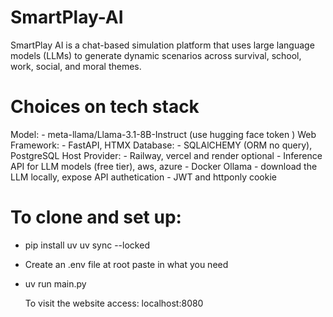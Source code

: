 # SmartPlay-AI

SmartPlay AI is a chat-based simulation platform that uses large language models (LLMs) to generate dynamic scenarios across survival, school, work, social, and moral themes.

# Choices on tech stack

Model: - meta-llama/Llama-3.1-8B-Instruct (use hugging face token )
Web Framework: - FastAPI, HTMX
Database: - SQLAlCHEMY (ORM no query), PostgreSQL
Host Provider: - Railway, vercel and render
optional - Inference API for LLM models (free tier), aws, azure - Docker
Ollama - download the LLM locally, expose API
authetication - JWT and httponly cookie

# To clone and set up:

- pip install uv
  uv sync --locked

- Create an .env file at root
  paste in what you need

- uv run main.py

  To visit the website access: localhost:8080
